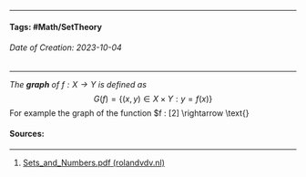 __________________________________________________________________________
#### **Tags:** #Math/SetTheory 
###### *Date of Creation: 2023-10-04*
__________________________________________________________________________

*The **graph** of $f : X \rightarrow Y$ is defined as* $$G(f) = \{(x,y) \in X \times Y : y = f(x)\}$$
For example the graph of the function $f : [2] \rightarrow \text{}
#### Sources:
__________________________________________________________________________
1. [Sets_and_Numbers.pdf (rolandvdv.nl)](https://www.rolandvdv.nl/Sets_and_Numbers.pdf)